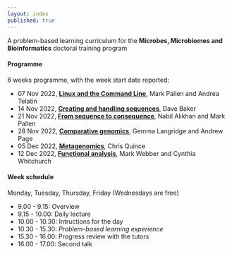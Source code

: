 ```yaml
---
layout: index
published: true
---
```


A problem-based learning curriculum for the **Microbes, Microbiomes and Bioinformatics** doctoral training program
<br> 

#### Programme

6 weeks programme, with the week start date reported:

* 07 Nov 2022, **[Linux and the Command Line](/modules/linux/programme/)**, Mark Pallen and Andrea Telatin
* 14 Nov 2022, **[Creating and handling sequences](/modules/sequencing/programme/)**, Dave Baker 
* 21 Nov 2022, **[From sequence to consequence](/modules/sequence-analysis/programme/)**, Nabil Alikhan and Mark Pallen
* 28 Nov 2022, **[Comparative genomics](/modules/comparative-genomics/programme/)**, Gemma Langridge and Andrew Page
* 05 Dec 2022, **[Metagenomics](/modules/metagenomics/programme/)**, Chris Quince
* 12 Dec 2022, **[Functional analysis](/modules/functional-analysis/programme/)**, Mark Webber and Cynthia Whitchurch

#### Week schedule

Monday, Tuesday, Thursday, Friday (Wednesdays are free)

* 9.00 - 9.15: Overview
* 9.15 - 10.00: Daily lecture
* 10.00 - 10.30: Intructions for the day
* 10.30 - 15.30: *Problem-based learning experience*
* 15.30 - 16.00: Progress review with the tutors
* 16.00 - 17.00: Second talk



 